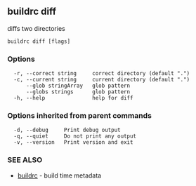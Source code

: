 ## buildrc diff

diffs two directories

```
buildrc diff [flags]
```

### Options

```
  -r, --correct string     correct directory (default ".")
  -c, --current string     current directory (default ".")
      --glob stringArray   glob pattern
      --globs strings      glob pattern
  -h, --help               help for diff
```

### Options inherited from parent commands

```
  -d, --debug     Print debug output
  -q, --quiet     Do not print any output
  -v, --version   Print version and exit
```

### SEE ALSO

* [buildrc](buildrc.md)	 - build time metadata

